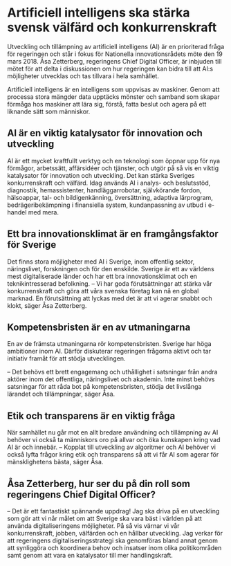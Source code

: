 # Artificiell intelligens ska stärka svensk välfärd och konkurrenskraft

Utveckling och tillämpning av artificiell intelligens (AI) är en prioriterad fråga för regeringen och står i fokus för Nationella innovationsrådets möte den 19 mars 2018\. Åsa Zetterberg, regeringens Chief Digital Officer, är inbjuden till mötet för att delta i diskussionen om hur regeringen kan bidra till att AI:s möjligheter utvecklas och tas tillvara i hela samhället.


Artificiell intelligens är en intelligens som uppvisas av maskiner. Genom att processa stora mängder data upptäcks mönster och samband som skapar förmåga hos maskiner att lära sig, förstå, fatta beslut och agera på ett liknande sätt som människor.

## AI är en viktig katalysator för innovation och utveckling

AI är ett mycket kraftfullt verktyg och en teknologi som öppnar upp för nya förmågor, arbetssätt, affärsidéer och tjänster, och utgör på så vis en viktig katalysator för innovation och utveckling. Det kan stärka Sveriges konkurrenskraft och välfärd. Idag används AI i analys\- och beslutsstöd, diagnostik, hemassistenter, handläggarrobotar, självkörande fordon, hälsoappar, tal\- och bildigenkänning, översättning, adaptiva lärprogram, bedrägeribekämpning i finansiella system, kundanpassning av utbud i e\-handel med mera.

## Ett bra innovationsklimat är en framgångsfaktor för Sverige

Det finns stora möjligheter med AI i Sverige, inom offentlig sektor, näringslivet, forskningen och för den enskilde. Sverige är ett av världens mest digitaliserade länder och har ett bra innovationsklimat och en teknikintresserad befolkning.
– Vi har goda förutsättningar att stärka vår konkurrenskraft och göra att våra svenska företag kan nå en global marknad. En förutsättning att lyckas med det är att vi agerar snabbt och klokt, säger Åsa Zetterberg.

## Kompetensbristen är en av utmaningarna

En av de främsta utmaningarna rör kompetensbristen. Sverige har höga ambitioner inom AI. Därför diskuterar regeringen frågorna aktivt och tar initiativ framåt för att stödja utvecklingen.

– Det behövs ett brett engagemang och uthållighet i satsningar från andra aktörer inom det offentliga, näringslivet och akademin. Inte minst behövs satsningar för att råda bot på kompetensbristen, stödja det livslånga lärandet och tillämpningar, säger Åsa.

## Etik och transparens är en viktig fråga

När samhället nu går mot en allt bredare användning och tillämpning av AI behöver vi också ta människors oro på allvar och öka kunskapen kring vad AI är och innebär.
– Kopplat till utveckling av algoritmer och AI behöver vi också lyfta frågor kring etik och transparens så att vi får AI som agerar för mänsklighetens bästa, säger Åsa.

## Åsa Zetterberg, hur ser du på din roll som regeringens Chief Digital Officer?

– Det är ett fantastiskt spännande uppdrag! Jag ska driva på en utveckling som gör att vi når målet om att Sverige ska vara bäst i världen på att använda digitaliseringens möjligheter. På så vis värnar vi vår konkurrenskraft, jobben, välfärden och en hållbar utveckling. Jag verkar för att regeringens digitaliseringsstrategi ska genomföras bland annat genom att synliggöra och koordinera behov och insatser inom olika politikområden samt genom att vara en katalysator till mer handlingskraft.
